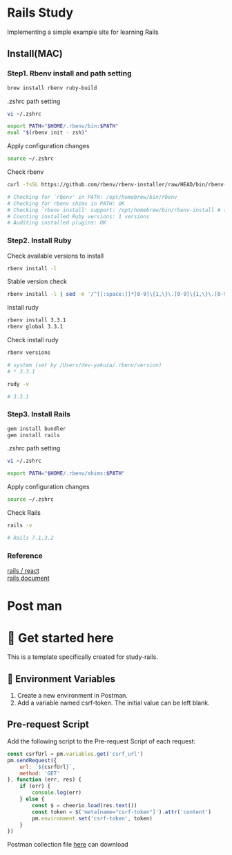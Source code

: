 # Rails Study 

Implementing a simple example site for learning Rails

## Install(MAC)

### Step1. Rbenv install and path setting

```bash
brew install rbenv ruby-build
```

.zshrc path setting

```bash
vi ~/.zshrc
```

```bash
export PATH="$HOME/.rbenv/bin:$PATH"
eval "$(rbenv init - zsh)"
```

Apply configuration changes

```bash
source ~/.zshrc
```

Check rbenv

```bash
curl -fsSL https://github.com/rbenv/rbenv-installer/raw/HEAD/bin/rbenv-doctor | bash

# Checking for `rbenv' in PATH: /opt/homebrew/bin/rbenv
# Checking for rbenv shims in PATH: OK
# Checking `rbenv install' support: /opt/homebrew/bin/rbenv-install # (ruby-build 20240501)
# Counting installed Ruby versions: 1 versions
# Auditing installed plugins: OK
```

### Step2. Install Ruby


Check available versions to install

```bash
rbenv install -l
```

Stable version check

```bash
rbenv install -l | sed -n '/^[[:space:]]*[0-9]\{1,\}\.[0-9]\{1,\}\.[0-9]\{1,\}[[:space:]]*$/ h;${g;p;}'
```

Install rudy

```bash
rbenv install 3.3.1
rbenv global 3.3.1
```

Check install rudy

```bash
rbenv versions

# system (set by /Users/dev-yakuza/.rbenv/version)
# * 3.3.1

rudy -v 

# 3.3.1
```

### Step3. Install Rails


```bash
gem install bundler
gem install rails
```

.zshrc path setting

```bash
vi ~/.zshrc
```
```bash
export PATH="$HOME/.rbenv/shims:$PATH"
```

Apply configuration changes

```bash
source ~/.zshrc
```

Check Rails
```bash
rails -v

# Rails 7.1.3.2
```

### Reference 
[rails / react](https://tech.fusic.co.jp/posts/2022-07-07-vite-rails-react/)  
[rails document](https://guides.rubyonrails.org/)

# Post man

# 🚀 Get started here

This is a template specifically created for study-rails.

## 🔖 Environment Variables

1. Create a new environment in Postman.
2. Add a variable named csrf-token. The initial value can be left blank.
    

## Pre-request Script

Add the following script to the Pre-request Script of each request:

``` javascript
const csrfUrl = pm.variables.get('csrf_url')
pm.sendRequest({
    url: `${csrfUrl}`,
    method: 'GET'
}, function (err, res) {
    if (err) {
        console.log(err)
    } else {
        const $ = cheerio.load(res.text())
        const token = $('meta[name="csrf-token"]').attr('content')
        pm.environment.set('csrf-token', token)
    }
})

```

Postman collection file [here](./postman_collection.json) can download
